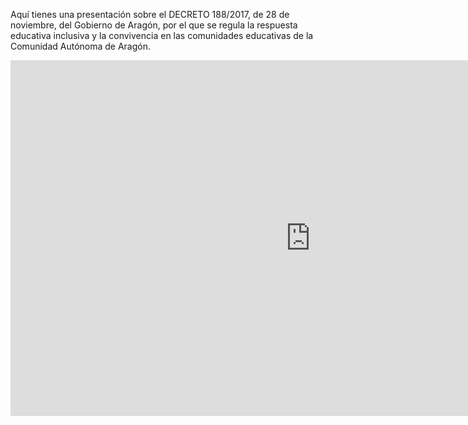 Aquí tienes una presentación sobre el DECRETO 188/2017, de 28 de noviembre, del Gobierno de Aragón, por el que se regula la respuesta educativa inclusiva y la convivencia en las comunidades educativas de la Comunidad Autónoma de Aragón.

<iframe src="https://docs.google.com/presentation/d/e/2PACX-1vQXEMJJQol6qOcr152leYrMq3ChiNjx-fpj2ZticjwNpqBIVWLOJ3NDadQoBwIAbZMbJSaiI1QN0XFU/embed?start=false&loop=false&delayms=5000" frameborder="0" width="960" height="569" allowfullscreen="true" mozallowfullscreen="true" webkitallowfullscreen="true"></iframe>